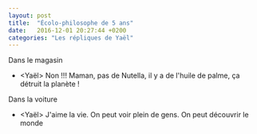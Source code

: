 ```yaml
---
layout: post
title:  "Écolo-philosophe de 5 ans"
date:   2016-12-01 20:27:44 +0200
categories: "Les répliques de Yaël"
---
```


Dans le magasin

-   \<Yaël\> Non !!! Maman, pas de Nutella, il y a de l'huile de palme, ça détruit la planète !

Dans la voiture

-   \<Yaël\> J'aime la vie. On peut voir plein de gens. On peut découvrir le monde
